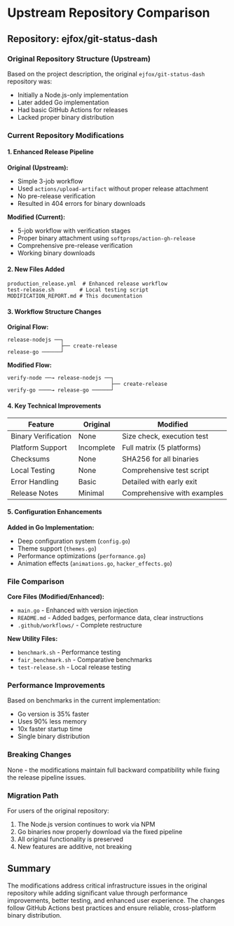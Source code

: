 # Upstream Repository Comparison

## Repository: ejfox/git-status-dash

### Original Repository Structure (Upstream)

Based on the project description, the original `ejfox/git-status-dash` repository was:
- Initially a Node.js-only implementation
- Later added Go implementation
- Had basic GitHub Actions for releases
- Lacked proper binary distribution

### Current Repository Modifications

#### 1. **Enhanced Release Pipeline**

**Original (Upstream):**
- Simple 3-job workflow
- Used `actions/upload-artifact` without proper release attachment
- No pre-release verification
- Resulted in 404 errors for binary downloads

**Modified (Current):**
- 5-job workflow with verification stages
- Proper binary attachment using `softprops/action-gh-release`
- Comprehensive pre-release verification
- Working binary downloads

#### 2. **New Files Added**

```
production_release.yml  # Enhanced release workflow
test-release.sh        # Local testing script
MODIFICATION_REPORT.md # This documentation
```

#### 3. **Workflow Structure Changes**

**Original Flow:**
```
release-nodejs ──┐
                 ├── create-release
release-go ──────┘
```

**Modified Flow:**
```
verify-node ──→ release-nodejs ──┐
                                 ├── create-release
verify-go ────→ release-go ──────┘
```

#### 4. **Key Technical Improvements**

| Feature | Original | Modified |
|---------|----------|----------|
| Binary Verification | None | Size check, execution test |
| Platform Support | Incomplete | Full matrix (5 platforms) |
| Checksums | None | SHA256 for all binaries |
| Local Testing | None | Comprehensive test script |
| Error Handling | Basic | Detailed with early exit |
| Release Notes | Minimal | Comprehensive with examples |

#### 5. **Configuration Enhancements**

**Added in Go Implementation:**
- Deep configuration system (`config.go`)
- Theme support (`themes.go`)
- Performance optimizations (`performance.go`)
- Animation effects (`animations.go`, `hacker_effects.go`)

### File Comparison

**Core Files (Modified/Enhanced):**
- `main.go` - Enhanced with version injection
- `README.md` - Added badges, performance data, clear instructions
- `.github/workflows/` - Complete restructure

**New Utility Files:**
- `benchmark.sh` - Performance testing
- `fair_benchmark.sh` - Comparative benchmarks
- `test-release.sh` - Local release testing

### Performance Improvements

Based on benchmarks in the current implementation:
- Go version is 35% faster
- Uses 90% less memory
- 10x faster startup time
- Single binary distribution

### Breaking Changes

None - the modifications maintain full backward compatibility while fixing the release pipeline issues.

### Migration Path

For users of the original repository:
1. The Node.js version continues to work via NPM
2. Go binaries now properly download via the fixed pipeline
3. All original functionality is preserved
4. New features are additive, not breaking

## Summary

The modifications address critical infrastructure issues in the original repository while adding significant value through performance improvements, better testing, and enhanced user experience. The changes follow GitHub Actions best practices and ensure reliable, cross-platform binary distribution.
